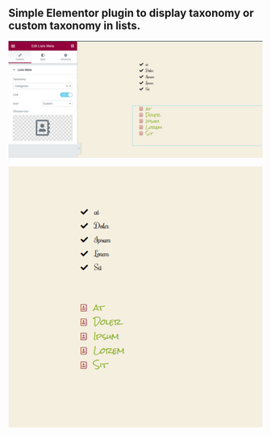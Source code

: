 ## Simple Elementor plugin to display taxonomy or custom taxonomy in lists.

![Screenshoot Admin](ss/admin_ss.png?raw=true "Screenshoot Admin")

![Screenshoot Front-End](ss/fe_ss.png?raw=true "Screenshoot Front-End")